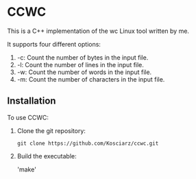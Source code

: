 # CCWC

This is a C++ implementation of the wc Linux tool written by me.

It supports four different options:

1. -c: Count the number of bytes in the input file.
2. -l: Count the number of lines in the input file.
3. -w: Count the number of words in the input file.
4. -m: Count the number of characters in the input file.

## Installation

To use CCWC:

1. Clone the git repository:

     `git clone https://github.com/Kosciarz/ccwc.git`

2. Build the executable:

    'make'
